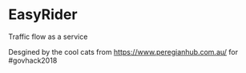 # EasyRider

Traffic flow as a service

Desgined by the cool cats from https://www.peregianhub.com.au/ for #govhack2018

